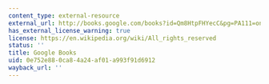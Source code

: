 ```yaml
---
content_type: external-resource
external_url: http://books.google.com/books?id=Qm8HtpFHYecC&pg=PA111=onepage
has_external_license_warning: true
license: https://en.wikipedia.org/wiki/All_rights_reserved
status: ''
title: Google Books
uid: 0e752e88-0ca8-4a24-af01-a993f91d6912
wayback_url: ''
---
```


